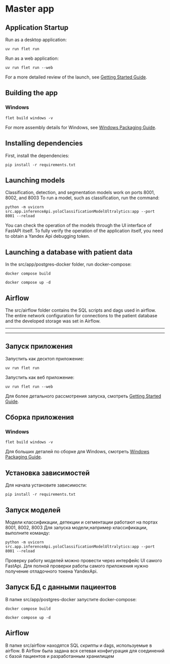 # Master app

## Application Startup

Run as a desktop application:

```
uv run flet run
```

Run as a web application:

```
uv run flet run --web
```

For a more detailed review of the launch, see [Getting Started Guide](https://flet.dev/docs/getting-started/).

## Building the app

### Windows

```
flet build windows -v
```

For more assembly details for Windows, see [Windows Packaging Guide](https://flet.dev/docs/publish/windows/).

## Installing dependencies
First, install the dependencies:

```
pip install -r requirements.txt
```

## Launching models
Classification, detection, and segmentation models work on ports 8001, 8002, and 8003
To run a model, such as classification, run the command:

```
python -m uvicorn src.app.inferenceApi.yoloClassificationModelUltralytics:app --port 8001 --reload
```
You can check the operation of the models through the UI interface of FastAPI itself.
To fully verify the operation of the application itself, you need to obtain a Yandex Api debugging token.

## Launching a database with patient data
In the src/app/postgres-docker folder, run docker-compose:

```
docker compose build
```
```
docker compose up -d
```

## Airflow
The src/airflow folder contains the SQL scripts and dags used in airflow. The entire network configuration for connections to the patient database and the developed storage was set in Airflow.

---
---

## Запуск приложения


Запустить как десктоп приложение:

```
uv run flet run
```

Запустить как веб приложение:

```
uv run flet run --web
```

Для более детального рассмотрения запуска, смотреть [Getting Started Guide](https://flet.dev/docs/getting-started/).

## Сборка приложения

### Windows

```
flet build windows -v
```

Для больших деталей по сборке для Windows, смотреть [Windows Packaging Guide](https://flet.dev/docs/publish/windows/).

## Установка зависимостей
Для начала установите зависимости:

```
pip install -r requirements.txt
```

## Запуск моделей
Модели классификации, детекции и сегментации работают на портах 8001, 8002, 8003
Для запуска модели,например классификации, выполните команду:

```
python -m uvicorn src.app.inferenceApi.yoloClassificationModelUltralytics:app --port 8001 --reload
```
Проверку работу моделей можно провести через интерфейс UI самого FastApi.
Для полной проверки работы самого приложения нужно получение отладочного токена YandexApi.

## Запуск БД с данными пациентов
В папке src/app/postgres-docker запустите docker-compose:
```
docker compose build
```
```
docker compose up -d
```

## Airflow
В папке src/airflow находятся SQL скрипты и dags, используемые в airflow. В Airflow была задана вся сетевая конфигурация для соединений с базой пациентов и разработанным хранилищем

